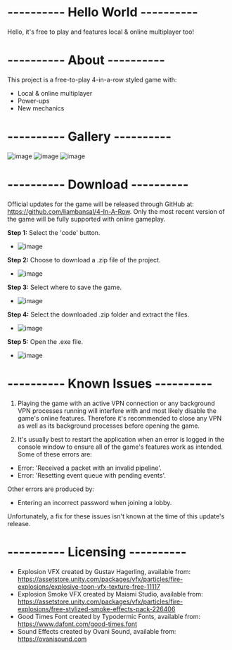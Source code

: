 # ---------- Hello World ----------

Hello, it's free to play and features local & online multiplayer too!

# ---------- About ----------
This project is a free-to-play 4-in-a-row styled game with:
- Local & online multiplayer
- Power-ups
- New mechanics

# ---------- Gallery ----------
![image](https://github.com/liambansal/4-In-A-Row/assets/55756009/030115bd-ba3e-4f32-a6cd-06a08ec5d7f4)
![image](https://github.com/liambansal/4-In-A-Row/assets/55756009/2667ef24-91ad-4397-a804-c9c24f131862)
![image](https://github.com/liambansal/4-In-A-Row/assets/55756009/c13f6250-170e-4b0c-bd72-d97e8b00e19d)

# ---------- Download ----------

Official updates for the game will be released through GitHub at: https://github.com/liambansal/4-In-A-Row.
Only the most recent version of the game will be fully supported with online gameplay.

**Step 1:** Select the 'code' button.
- ![image](https://github.com/liambansal/4-In-A-Row/assets/55756009/f28277d9-e0d2-4201-b592-bd896b14e0c0)

**Step 2:** Choose to download a .zip file of the project.
- ![image](https://github.com/liambansal/4-In-A-Row/assets/55756009/726806da-0482-4212-8289-4554a2236813)

**Step 3:** Select where to save the game.
- ![image](https://github.com/liambansal/4-In-A-Row/assets/55756009/16e081a3-9d1f-4478-b48e-287631ac89c4)

**Step 4:** Select the downloaded .zip folder and extract the files.
- ![image](https://github.com/liambansal/4-In-A-Row/assets/55756009/f0744353-2733-4a8a-9363-9caa553cc8de)

**Step 5:** Open the .exe file.
- ![image](https://github.com/liambansal/4-In-A-Row/assets/55756009/4e3d2455-23f1-4e0f-bada-f2a0a5da358d)

# ---------- Known Issues ----------

1. Playing the game with an active VPN connection or any background VPN processes running will interfere with and 
most likely disable the game's online features. Therefore it's recommended to close any VPN as well as its background 
processes before opening the game.

2. It's usually best to restart the application when an error is logged in the console window to ensure all of the 
game's features work as intended. Some of these errors are:
- Error: 'Received a packet with an invalid pipeline'.
- Error: 'Resetting event queue with pending events'.

Other errors are produced by:
- Entering an incorrect password when joining a lobby.

Unfortunately, a fix for these issues isn't known at the time of this update's release.

# ---------- Licensing ----------

- Explosion VFX created by Gustav Hagerling, available from: https://assetstore.unity.com/packages/vfx/particles/fire-explosions/explosive-toon-vfx-texture-free-11117
- Explosion Smoke VFX created by Maiami Studio, available from: https://assetstore.unity.com/packages/vfx/particles/fire-explosions/free-stylized-smoke-effects-pack-226406
- Good Times Font created by Typodermic Fonts, available from: https://www.dafont.com/good-times.font
- Sound Effects created by Ovani Sound, available from: https://ovanisound.com

